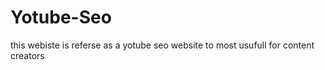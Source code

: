 # Yotube-Seo
this webiste is referse as a yotube seo website to most usufull  for content creators 
